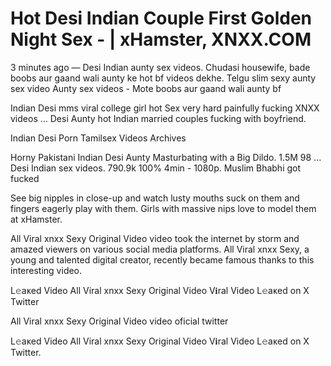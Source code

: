 # Hot Desi Indian Couple First Golden Night Sex - | xHamster, XNXX.COM


3 minutes ago — Desi Indian aunty sex videos. Chudasi housewife, bade boobs aur gaand wali aunty ke hot bf videos dekhe. Telgu slim sexy aunty sex video
Aunty sex videos - Mote boobs aur gaand wali aunty bf

Indian Desi mms viral college girl hot Sex very hard painfully fucking XNXX videos ... Desi Aunty hot Indian married couples fucking with boyfriend.

Indian Desi Porn Tamilsex Videos Archives

Horny Pakistani Indian Desi Aunty Masturbating with a Big Dildo. 1.5M 98 ... Desi Indian sex videos. 790.9k 100% 4min - 1080p. Muslim Bhabhi got fucked

See big nipples in close-up and watch lusty mouths suck on them and fingers eagerly play with them. Girls with massive nips love to model them at xHamster.

All Viral xnxx Sexy Original Video video took the internet by storm and amazed viewers on various social media platforms. All Viral xnxx Sexy, a young and talented digital creator, recently became famous thanks to this interesting video.

L𝚎aᴋed Video All Viral xnxx Sexy Original Video V𝐢ral Video L𝚎aᴋed on X Twitter

All Viral xnxx Sexy Original Video video oficial twitter

L𝚎aᴋed Video All Viral xnxx Sexy Original Video V𝐢ral Video L𝚎aᴋed on X Twitter.